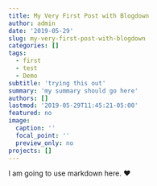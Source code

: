 ```yaml
---
title: My Very First Post with Blogdown
author: admin
date: '2019-05-29'
slug: my-very-first-post-with-blogdown
categories: []
tags:
  - first
  - test
  - Demo
subtitle: 'trying this out'
summary: 'my summary should go here'
authors: []
lastmod: '2019-05-29T11:45:21-05:00'
featured: no
image:
  caption: ''
  focal_point: ''
  preview_only: no
projects: []
---
```



I am going to use markdown here. :heart:
